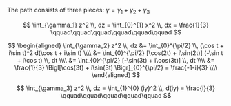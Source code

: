 The path consists of three pieces: $\gamma = \gamma_1 + \gamma_2 + \gamma_3$

$$
\int_{\gamma_1} z^2 \\, dz = \int_{0}^{1} x^2 \\, dx = \frac{1}{3} \qquad\qquad\qquad\qquad\qquad\qquad
$$

$$
\begin{aligned}
\int_{\gamma_2} z^2 \\, dz &= \int_{0}^{\pi/2} \\, (\cos t + i\sin t)^2 d(\cos t + i\sin t) \\\\
&= \int_{0}^{\pi/2} [\cos(2t) + i\sin(2t)] (-\sin t + i\cos t) \\, dt \\\\
&= \int_{0}^{\pi/2} [-\sin(3t) + i\cos(3t)] \\, dt \\\\
&= \frac{1}{3} \Bigl[\cos(3t) + i\sin(3t) \Bigr]_{0}^{\pi/2} = \frac{-1-i}{3} \\\\
\end{aligned}
$$

$$
\int_{\gamma_3} z^2 \\, dz = \int_{1}^{0} (iy)^2 \\, d(iy) = \frac{i}{3} \qquad\qquad\qquad\qquad\qquad
$$
